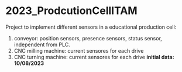 # 2023_ProdcutionCellITAM
Project to implement different sensors in a educational production cell: 
1. conveyor: position sensors, presence sensors, status sensor, independent from PLC.
2. CNC milling machine: current sensores for each drive
3. CNC turning machine: current sensores for each drive
**initial data: 10/08/2023** 
